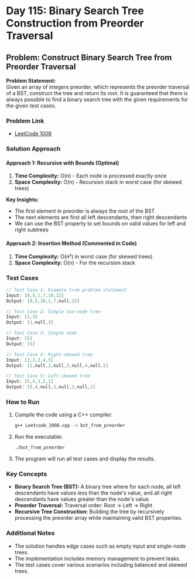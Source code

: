 # Day 115: Binary Search Tree Construction from Preorder Traversal

## Problem: Construct Binary Search Tree from Preorder Traversal

**Problem Statement:**  
Given an array of integers preorder, which represents the preorder traversal of a BST, construct the tree and return its root. It is guaranteed that there is always possible to find a binary search tree with the given requirements for the given test cases.

### Problem Link
- [LeetCode 1008](https://leetcode.com/problems/construct-binary-search-tree-from-preorder-traversal/)

### Solution Approach

#### Approach 1: Recursive with Bounds (Optimal)
1. **Time Complexity:** O(n) - Each node is processed exactly once
2. **Space Complexity:** O(n) - Recursion stack in worst case (for skewed trees)

**Key Insights:**
- The first element in preorder is always the root of the BST
- The next elements are first all left descendants, then right descendants
- We can use the BST property to set bounds on valid values for left and right subtrees

#### Approach 2: Insertion Method (Commented in Code)
1. **Time Complexity:** O(n²) in worst case (for skewed trees)
2. **Space Complexity:** O(n) - For the recursion stack

### Test Cases

```cpp
// Test Case 1: Example from problem statement
Input: [8,5,1,7,10,12]
Output: [8,5,10,1,7,null,12]

// Test Case 2: Simple two-node tree
Input: [1,3]
Output: [1,null,3]

// Test Case 3: Single node
Input: [5]
Output: [5]

// Test Case 4: Right-skewed tree
Input: [1,2,3,4,5]
Output: [1,null,2,null,3,null,4,null,5]

// Test Case 5: Left-skewed tree
Input: [5,4,3,2,1]
Output: [5,4,null,3,null,2,null,1]
```

### How to Run
1. Compile the code using a C++ compiler:
   ```bash
   g++ Leetcode_1008.cpp -o bst_from_preorder
   ```
2. Run the executable:
   ```bash
   ./bst_from_preorder
   ```
3. The program will run all test cases and display the results.

### Key Concepts
- **Binary Search Tree (BST):** A binary tree where for each node, all left descendants have values less than the node's value, and all right descendants have values greater than the node's value.
- **Preorder Traversal:** Traversal order: Root -> Left -> Right
- **Recursive Tree Construction:** Building the tree by recursively processing the preorder array while maintaining valid BST properties.

### Additional Notes
- The solution handles edge cases such as empty input and single-node trees.
- The implementation includes memory management to prevent leaks.
- The test cases cover various scenarios including balanced and skewed trees.
